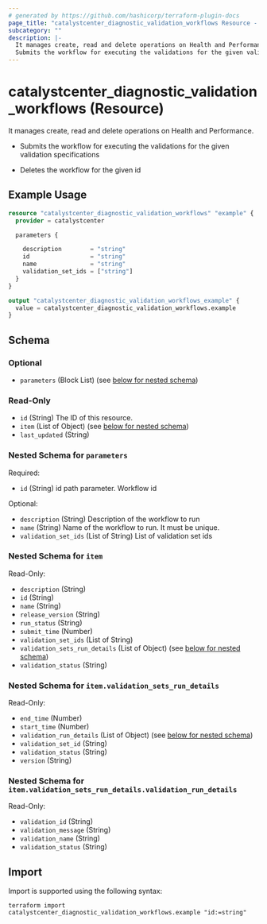 ```yaml
---
# generated by https://github.com/hashicorp/terraform-plugin-docs
page_title: "catalystcenter_diagnostic_validation_workflows Resource - terraform-provider-catalystcenter"
subcategory: ""
description: |-
  It manages create, read and delete operations on Health and Performance.
  Submits the workflow for executing the validations for the given validation specificationsDeletes the workflow for the given id
---
```


# catalystcenter_diagnostic_validation_workflows (Resource)

It manages create, read and delete operations on Health and Performance.

- Submits the workflow for executing the validations for the given validation specifications

- Deletes the workflow for the given id

## Example Usage

```terraform
resource "catalystcenter_diagnostic_validation_workflows" "example" {
  provider = catalystcenter

  parameters {

    description        = "string"
    id                 = "string"
    name               = "string"
    validation_set_ids = ["string"]
  }
}

output "catalystcenter_diagnostic_validation_workflows_example" {
  value = catalystcenter_diagnostic_validation_workflows.example
}
```

<!-- schema generated by tfplugindocs -->
## Schema

### Optional

- `parameters` (Block List) (see [below for nested schema](#nestedblock--parameters))

### Read-Only

- `id` (String) The ID of this resource.
- `item` (List of Object) (see [below for nested schema](#nestedatt--item))
- `last_updated` (String)

<a id="nestedblock--parameters"></a>
### Nested Schema for `parameters`

Required:

- `id` (String) id path parameter. Workflow id

Optional:

- `description` (String) Description of the workflow to run
- `name` (String) Name of the workflow to run. It must be unique.
- `validation_set_ids` (List of String) List of validation set ids


<a id="nestedatt--item"></a>
### Nested Schema for `item`

Read-Only:

- `description` (String)
- `id` (String)
- `name` (String)
- `release_version` (String)
- `run_status` (String)
- `submit_time` (Number)
- `validation_set_ids` (List of String)
- `validation_sets_run_details` (List of Object) (see [below for nested schema](#nestedobjatt--item--validation_sets_run_details))
- `validation_status` (String)

<a id="nestedobjatt--item--validation_sets_run_details"></a>
### Nested Schema for `item.validation_sets_run_details`

Read-Only:

- `end_time` (Number)
- `start_time` (Number)
- `validation_run_details` (List of Object) (see [below for nested schema](#nestedobjatt--item--validation_sets_run_details--validation_run_details))
- `validation_set_id` (String)
- `validation_status` (String)
- `version` (String)

<a id="nestedobjatt--item--validation_sets_run_details--validation_run_details"></a>
### Nested Schema for `item.validation_sets_run_details.validation_run_details`

Read-Only:

- `validation_id` (String)
- `validation_message` (String)
- `validation_name` (String)
- `validation_status` (String)

## Import

Import is supported using the following syntax:

```shell
terraform import catalystcenter_diagnostic_validation_workflows.example "id:=string"
```

